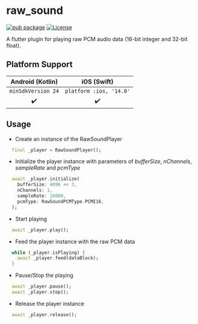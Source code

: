 # raw_sound
[![pub package](https://img.shields.io/badge/pub-v0.1.0-yellowgreen)](https://pub.dev/packages/raw_sound)
[![License](https://img.shields.io/badge/License-Apache%202.0-yellowgreen.svg)](https://opensource.org/licenses/Apache-2.0)

A flutter plugin for playing raw PCM audio data (16-bit integer and 32-bit float).

## Platform Support

| __Android__ (Kotlin) | __iOS__ (Swift) |
|:-------:|:---:|
| ```minSdkVersion 24``` | ```platform :ios, '14.0'``` |
|    ✔️    |  ✔️  |

## Usage

- Create an instance of the RawSoundPlayer
```dart
  final _player = RawSoundPlayer();
```
- Initialize the player instance with parameters of _bufferSize_, _nChannels_, _sampleRate_ and _pcmType_
```dart
  await _player.initialize(
    bufferSize: 4096 << 3,
    nChannels: 1,
    sampleRate: 16000,
    pcmType: RawSoundPCMType.PCMI16,
  );
```
- Start playing
```dart
  await _player.play();
```
- Feed the player instance with the raw PCM data
```dart
  while (_player.isPlaying) {
    await _player.feed(dataBlock);
  }
```
- Pause/Stop the playing
```dart
  await _player.pause();
  await _player.stop();
```
- Release the player instance
```dart
  await _player.release();
```
